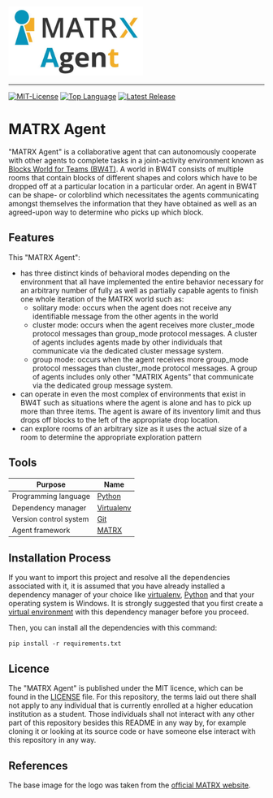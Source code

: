 <img src=img/matrix_agent_logo.JPG alt="MATRIX Agent Logo" width="265" height="136">

--------------------------------------------------------------------------------
[![MIT-License](https://img.shields.io/github/license/johanneshagspiel/matrix-agent)](LICENSE)
[![Top Language](https://img.shields.io/github/languages/top/johanneshagspiel/matrix-agent)](https://github.com/johanneshagspiel/matrix-agent)
[![Latest Release](https://img.shields.io/github/v/release/johanneshagspiel/matrix-agent)](https://github.com/johanneshagspiel/matrix-agent/releases/)

# MATRX Agent

"MATRX Agent" is a collaborative agent that can autonomously cooperate with other agents to complete tasks in a joint-activity environment known as [Blocks World for Teams (BW4T)](https://www.matrx-software.com/docs/tutorials/building-a-block-world/block-worlds-for-teams/). A world in BW4T consists of multiple rooms that contain blocks of different shapes and colors which have to be dropped off at a particular location in a particular order. An agent in BW4T can be shape- or colorblind which necessitates the agents communicating amongst themselves the information that they have obtained as well as an agreed-upon way to determine who picks up which block.

## Features

This "MATRX Agent":

- has three distinct kinds of behavioral modes depending on the environment that all have implemented the entire behavior necessary for an arbitrary number of fully as well as partially capable agents to finish one whole iteration of the MATRX world such as:
  - solitary mode: occurs when the agent does not receive any identifiable message from the other agents in the world
  - cluster mode: occurs when the agent receives more cluster_mode protocol messages than group_mode protocol messages. A cluster of agents includes agents made by other individuals that communicate via the dedicated cluster message system. 
  - group mode: occurs when the agent receives more group_mode protocol messages than cluster_mode protocol messages. A group of agents includes only other "MATRIX Agents" that communicate via the dedicated group message system.
- can operate in even the most complex of environments that exist in BW4T such as situations where the agent is alone and has to pick up more than three items. The agent is aware of its inventory limit and thus drops off blocks to the left of the appropriate drop location.
- can explore rooms of an arbitrary size as it uses the actual size of a room to determine the appropriate exploration pattern   

## Tools

| Purpose                | Name                                                           |
|------------------------|----------------------------------------------------------------|
| Programming language   | [Python](https://www.python.org/)                              |
| Dependency manager     | [Virtualenv](https://virtualenv.pypa.io/en/latest/index.html)     |
| Version control system | [Git](https://git-scm.com/)                                    |
| Agent framework    | [MATRX](http://docs.matrx-software.com/en/master/index.html/) |


## Installation Process

If you want to import this project and resolve all the dependencies associated with it, it is assumed that you have already installed a dependency manager of your choice like [virtualenv](https://virtualenv.pypa.io/en/latest/installation.html), [Python](https://www.python.org/downloads/windows/) and that your operating system is Windows. It is strongly suggested that you first create a [virtual environment](https://virtualenv.pypa.io/en/latest/user_guide.html#introduction) with this dependency manager before you proceed.

Then, you can install all the dependencies with this command:

	pip install -r requirements.txt

## Licence

The "MATRX Agent" is published under the MIT licence, which can be found in the [LICENSE](LICENSE) file. For this repository, the terms laid out there shall not apply to any individual that is currently enrolled at a higher education institution as a student. Those individuals shall not interact with any other part of this repository besides this README in any way by, for example cloning it or looking at its source code or have someone else interact with this repository in any way.

## References

The base image for the logo was taken from the [official MATRX website](https://matrx-software.com/wp-content/uploads/2020/02/matrx_logo.svg). 
